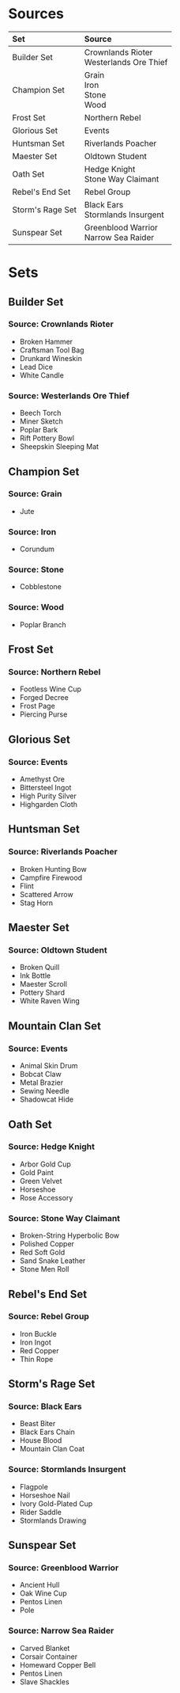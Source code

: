 <!-- TITLE: Materials -->

# Sources
Set | Source
:--- | :---
Builder Set | Crownlands Rioter<br>Westerlands Ore Thief
Champion Set | Grain<br>Iron<br>Stone<br>Wood
Frost Set | Northern Rebel
Glorious Set | Events
Huntsman Set | Riverlands Poacher
Maester Set | Oldtown Student
Oath Set | Hedge Knight<br>Stone Way Claimant
Rebel's End Set | Rebel Group
Storm's Rage Set | Black Ears<br>Stormlands Insurgent
Sunspear Set | Greenblood Warrior<br>Narrow Sea Raider

# Sets
## Builder Set
### Source: Crownlands Rioter
* Broken Hammer
* Craftsman Tool Bag
* Drunkard Wineskin
* Lead Dice
* White Candle

### Source: Westerlands Ore Thief
* Beech Torch
* Miner Sketch
* Poplar Bark
* Rift Pottery Bowl
* Sheepskin Sleeping Mat

## Champion Set
### Source: Grain
* Jute

### Source: Iron
* Corundum

### Source: Stone
* Cobblestone

### Source: Wood
* Poplar Branch

## Frost Set
### Source: Northern Rebel
* Footless Wine Cup
* Forged Decree
* Frost Page
* Piercing Purse

## Glorious Set
### Source: Events
* Amethyst Ore
* Bittersteel Ingot
* High Purity Silver
* Highgarden Cloth

## Huntsman Set
### Source: Riverlands Poacher
* Broken Hunting Bow
* Campfire Firewood
* Flint
* Scattered Arrow
* Stag Horn

## Maester Set
### Source: Oldtown Student
* Broken Quill
* Ink Bottle
* Maester Scroll
* Pottery Shard
* White Raven Wing

## Mountain Clan Set
### Source: Events
* Animal Skin Drum
* Bobcat Claw
* Metal Brazier
* Sewing Needle
* Shadowcat Hide

## Oath Set
### Source: Hedge Knight
* Arbor Gold Cup
* Gold Paint
* Green Velvet
* Horseshoe
* Rose Accessory

### Source: Stone Way Claimant
* Broken-String Hyperbolic Bow
* Polished Copper
* Red Soft Gold
* Sand Snake Leather
* Stone Men Roll

## Rebel's End Set
### Source: Rebel Group
* Iron Buckle
* Iron Ingot
* Red Copper
* Thin Rope

## Storm's Rage Set
### Source: Black Ears
* Beast Biter
* Black Ears Chain
* House Blood
* Mountain Clan Coat

### Source: Stormlands Insurgent
* Flagpole
* Horseshoe Nail
* Ivory Gold-Plated Cup
* Rider Saddle
* Stormlands Drawing

## Sunspear Set
### Source: Greenblood Warrior
* Ancient Hull
* Oak Wine Cup
* Pentos Linen
* Pole

### Source: Narrow Sea Raider
* Carved Blanket
* Corsair Container
* Homeward Copper Bell
* Pentos Linen
* Slave Shackles
